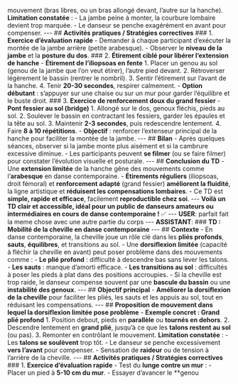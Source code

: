 mouvement (bras libres, ou un bras allongé devant, l’autre sur la hanche). **Limitation constatée** : - La jambe peine à monter, la courbure lombaire devient trop marquée. - Le danseur se penche exagérément en avant pour compenser. --- ## **Activités pratiques / Stratégies correctives** ### 1. **Exercice d’évaluation rapide** - Demander à chaque participant d’exécuter la montée de la jambe arrière (petite arabesque). - Observer le **niveau de la jambe** et la **posture du dos**. ### 2. **Étirement ciblé pour libérer l’extension de hanche** - **Étirement de l’iliopsoas en fente** 1. Placer un genou au sol (genou de la jambe que l’on veut étirer), l’autre pied devant. 2. Rétroverser légèrement le bassin (rentrer le nombril). 3. Sentir l’étirement sur l’avant de la hanche. 4. Tenir **20-30 secondes**, respirer calmement. - **Option débutant** : s’appuyer sur une chaise ou sur un mur pour garder l’équilibre et le buste droit. ### 3. **Exercice de renforcement doux du grand fessier** - **Pont fessier au sol (bridge)** 1. Allongé sur le dos, genoux fléchis, pieds au sol. 2. Soulever le bassin en contractant les fessiers, garder les épaules et la tête au sol. 3. Maintenir **2-3 secondes**, puis redescendre lentement. 4. Faire **8 à 10 répétitions**. - **Objectif** : renforcer l’extenseur principal de la hanche pour faciliter la montée de la jambe. --- ## **Bilan** - Après quelques séances, observer si la jambe monte plus aisément et si la cambrure excessive diminue. - Les participants peuvent **se filmer** (ou se faire filmer) pour constater l’évolution visuelle et posturale. --- ## **Conclusion du TD** - Une **extension limitée** de la hanche gêne des mouvements comme l’**arabesque** en danse contemporaine. - **Étirements réguliers** (iliopsoas, droit fémoral) et **renforcement adapté** (grand fessier) **améliorent la fluidité**, la ligne artistique et **réduisent les compensations lombaires**. - Ce TD est **simple, rapide et efficace**, facilement **reproductible chez soi**. --- **Voilà un TD clair et accessible, idéal pour un public de danseurs amateurs ou intermédiaires en cours de danse contemporaine !** ✅ --- **USER**: parfait fait la meme chose avec une autre partie du corps --- **ASSISTANT**: ### **TD : Mobilité de la cheville en danse contemporaine** --- ## **Contexte** - En danse contemporaine, la cheville joue un rôle clé dans les **pliés profonds**, **sauts**, **équilibres**, et transitions au sol. - Une **dorsiflexion limitée** (capacité à fléchir la cheville en avant) peut poser problème dans des mouvements comme : - **Le plié profond** : difficulté à descendre bas sans lever les talons. - **Les sauts** : manque d’amorti efficace. - **Les transitions au sol** : difficultés à poser les pieds à plat dans des positions accroupies. - Si la cheville est trop raide, le danseur compense souvent par une **bascule du bassin** ou une **instabilité des genoux**. --- ## **Objectif principal** - **Améliorer la dorsiflexion de la cheville** pour faciliter les pliés, les sauts et les appuis au sol, tout en réduisant les compensations. --- ## **Proposition de mouvement dans lequel la dorsiflexion limitée pose problème** - **Exemple concret : Grand plié profond** 1. Position debout, pieds en **parallèle** ou **tournés en dehors**. 2. Descendre lentement en **grand plié**, jusqu’à ce que les **talons restent au sol** (ou pas). 3. Remonter en contrôlant le mouvement. **Limitation constatée** : - Les **talons se soulèvent** trop tôt. - Le danseur se penche excessivement **vers l’avant** pour compenser. - Sensation de **raideur** ou de tension à l’arrière de la cheville. --- ## **Activités pratiques / Stratégies correctives** ### 1. **Exercice d’évaluation rapide** - Test du **lunge contre un mur** : - Placer un pied à **5-10 cm du mur**. - Essayer d’avancer le **genou
